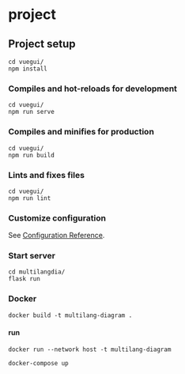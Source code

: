 # project

## Project setup
```
cd vuegui/
npm install
```

### Compiles and hot-reloads for development
```
cd vuegui/
npm run serve
```

### Compiles and minifies for production
```
cd vuegui/
npm run build
```
### Lints and fixes files
```
cd vuegui/
npm run lint
```

### Customize configuration
See [Configuration Reference](https://cli.vuejs.org/config/).


### Start server
```
cd multilangdia/
flask run
```

### Docker

```
docker build -t multilang-diagram .
```

#### run
```
docker run --network host -t multilang-diagram
```

```
docker-compose up
```
